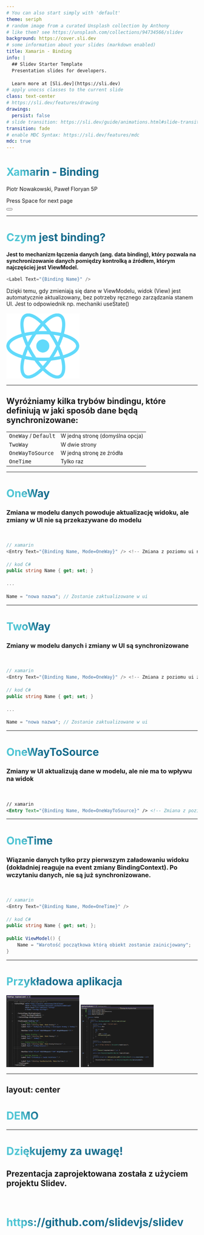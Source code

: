 ```yaml
---
# You can also start simply with 'default'
theme: seriph
# random image from a curated Unsplash collection by Anthony
# like them? see https://unsplash.com/collections/94734566/slidev
background: https://cover.sli.dev
# some information about your slides (markdown enabled)
title: Xamarin - Binding
info: |
  ## Slidev Starter Template
  Presentation slides for developers.

  Learn more at [Sli.dev](https://sli.dev)
# apply unocss classes to the current slide
class: text-center
# https://sli.dev/features/drawing
drawings:
  persist: false
# slide transition: https://sli.dev/guide/animations.html#slide-transitions
transition: fade
# enable MDC Syntax: https://sli.dev/features/mdc
mdc: true
---
```


# Xamarin - Binding

Piotr Nowakowski, Paweł Floryan 5P

<div @click="$slidev.nav.next" class="mt-12 py-1" hover:bg="white op-10">
  Press Space for next page <carbon:arrow-right />
</div>

<div class="abs-br m-6 text-xl">
  <button @click="$slidev.nav.openInEditor" title="Open in Editor" class="slidev-icon-btn">
    <carbon:edit />
  </button>
</div>

<!--
The last comment block of each slide will be treated as slide notes. It will be visible and editable in Presenter Mode along with the slide. [Read more in the docs](https://sli.dev/guide/syntax.html#notes)
-->

---

# Czym jest binding?

**Jest to mechanizm łączenia danych (ang. data binding), który pozwala na synchronizowanie danych pomiędzy kontrolką a źródłem, którym najczęściej jest ViewModel.**

```c#
<Label Text="{Binding Name}" />

```

<div v-click class="text-2xl m-5">
Dzięki temu, gdy zmieniają się dane w ViewModelu, widok (View) jest automatycznie aktualizowany, bez potrzeby ręcznego zarządzania stanem UI. Jest to odpowiednik np. mechaniki useState()
</div>

<br>

<img src="/assets/React-icon.svg.png" v-click class="absolute bottom--35 left-110 opacity-30 transform -rotate-10 transition-fade">

<style>
h1 {
  background-color: #2B90B6;
  background-image: linear-gradient(45deg, #4EC5D4 10%, #146b8c 20%);
  background-size: 100%;
  -webkit-background-clip: text;
  -moz-background-clip: text;
  -webkit-text-fill-color: transparent;
  -moz-text-fill-color: transparent;
}

img {
  width: 20vw;
  transition: opacity 0.5s ease;
}
</style>

---

## Wyróżniamy kilka trybów bindingu, które definiują w jaki sposób dane będą synchronizowane:

<div v-click class="transition-fade">

|                                        |                                 |
| -------------------------------------- | ------------------------------- |
| <kbd>OneWay</kbd> / <kbd>Default</kbd> | W jedną stronę (domyślna opcja) |
| <kbd>TwoWay</kbd>                      | W dwie strony                   |
| <kbd>OneWayToSource</kbd>              | W jedną stronę ze źródła        |
| <kbd>OneTime</kbd>                     | Tylko raz                       |

</div>

---

# OneWay

<h3> Zmiana w modelu danych powoduje aktualizację widoku, ale zmiany w UI <span v-mark.red="3"> nie są </span> przekazywane do modelu </h3>

<br>
<div v-click class="transition-fade">

```csharp
// xamarin
<Entry Text="{Binding Name, Mode=OneWay}" /> <!-- Zmiana z poziomu ui nie zaktualizuje modelu -->

// kod C#
public string Name { get; set; }

...

Name = "nowa nazwa"; // Zostanie zaktualizowane w ui
```

</div>

---

# TwoWay

<h3> Zmiany w modelu danych i zmiany w UI <span v-mark.red="3"> są synchronizowane </span></h3>

<br>
<div v-click class="transition-fade">

```csharp
// xamarin
<Entry Text="{Binding Name, Mode=OneWay}" /> <!-- Zmiana z poziomu ui zaktualizuje model -->

// kod C#
public string Name { get; set; }

...

Name = "nowa nazwa"; // Zostanie zaktualizowane w ui
```

</div>

---

# OneWayToSource

<h3> Zmiany w UI aktualizują dane w modelu, ale <span v-mark.red="3"> nie ma to wpływu </span>na widok</h3>

<br>
<div v-click class="transition-fade">

```xml
// xamarin
<Entry Text="{Binding Name, Mode=OneWayToSource}" /> <!-- Zmiana z poziomu ui zaktualizuje model -->
```

</div>

---

# OneTime

<h3> Wiązanie danych tylko przy pierwszym załadowaniu widoku (dokładniej reaguje na event zmiany <span v-mark.circle.orange="5">BindingContext</span>). Po wczytaniu danych, <span v-mark.red="3">nie są</span> już synchronizowane. </h3>

<br>
<div v-click class="transition-fade">

```csharp
// xamarin
<Entry Text="{Binding Name, Mode=OneTime}" />

// kod C#
public string Name { get; set; };

public ViewModel() {
    Name = "Warotość początkowa którą obiekt zostanie zainicjowany";
}
```

</div>

---

# Przykładowa aplikacja

<img src="/assets/Xaml.webp" v-click class="absolute top-10 left-120 opacity-80 transform transition-fade">
<img src="/assets/Csharp.webp" v-click class="absolute left-10 opacity-80 transform transition-fade">

---
layout: center
---

# DEMO

---

# Dziękujemy za uwagę!

## Prezentacja zaprojektowana została z użyciem projektu Slidev.

<br>

# https://github.com/slidevjs/slidev
